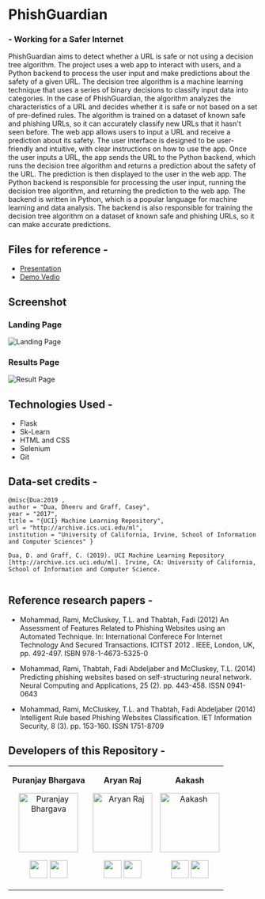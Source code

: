 # PhishGuardian
### - Working for a Safer Internet

PhishGuardian aims to detect whether a URL is safe or not using a decision tree algorithm. The project uses a web app to interact with users, and a Python backend to process the user input and make predictions about the safety of a given URL.
The decision tree algorithm is a machine learning technique that uses a series of binary decisions to classify input data into categories. In the case of PhishGuardian, the algorithm analyzes the characteristics of a URL and decides whether it is safe or not based on a set of pre-defined rules. The algorithm is trained on a dataset of known safe and phishing URLs, so it can accurately classify new URLs that it hasn't seen before. The web app allows users to input a URL and receive a prediction about its safety. The user interface is designed to be user-friendly and intuitive, with clear instructions on how to use the app. Once the user inputs a URL, the app sends the URL to the Python backend, which runs the decision tree algorithm and returns a prediction about the safety of the URL. The prediction is then displayed to the user in the web app.
The Python backend is responsible for processing the user input, running the decision tree algorithm, and returning the prediction to the web app. The backend is written in Python, which is a popular language for machine learning and data analysis. The backend is also responsible for training the decision tree algorithm on a dataset of known safe and phishing URLs, so it can make accurate predictions.

## Files for reference -
* [Presentation ](https://www.canva.com/design/DAFdktmiEKU/8EIVJAiIAeuemGgWoWZFkg/edit?utm_content=DAFdktmiEKU&utm_campaign=designshare&utm_medium=link2&utm_source=sharebutton)
* [Demo Vedio](https://drive.google.com/file/d/1jbHC00ibsEOs0XNXANm4zM7d0XBtqDpv/view?usp=share_link)

## Screenshot 
### Landing Page 
![Landing Page](https://user-images.githubusercontent.com/75358720/226133661-ee11bb1d-2c8e-4891-902b-5cebbd40e1f8.png)


### Results Page 
![Result Page](https://user-images.githubusercontent.com/90250628/226135496-10a0ca52-8f2b-4a84-a01e-d69645dc7b05.jpg)


## Technologies Used -
* Flask
* Sk-Learn
* HTML and CSS
* Selenium
* Git

## Data-set credits -

```
@misc{Dua:2019 ,
author = "Dua, Dheeru and Graff, Casey",
year = "2017",
title = "{UCI} Machine Learning Repository",
url = "http://archive.ics.uci.edu/ml",
institution = "University of California, Irvine, School of Information and Computer Sciences" }

Dua, D. and Graff, C. (2019). UCI Machine Learning Repository [http://archive.ics.uci.edu/ml]. Irvine, CA: University of California, School of Information and Computer Science.


```
## Reference research papers -


* Mohammad, Rami, McCluskey, T.L. and Thabtah, Fadi (2012) An Assessment of Features Related to Phishing Websites using an Automated Technique. In: International Conferece For Internet Technology And Secured Transactions. ICITST 2012 . IEEE, London, UK, pp. 492-497. ISBN 978-1-4673-5325-0

* Mohammad, Rami, Thabtah, Fadi Abdeljaber and McCluskey, T.L. (2014) Predicting phishing websites based on self-structuring neural network. Neural Computing and Applications, 25 (2). pp. 443-458. ISSN 0941-0643

* Mohammad, Rami, McCluskey, T.L. and Thabtah, Fadi Abdeljaber (2014) Intelligent Rule based Phishing Websites Classification. IET Information Security, 8 (3). pp. 153-160. ISSN 1751-8709


<div><h2><strong>Developers of this Repository -</strong></h2></div>

<table align="center">
<tr align="center">
<td>

**Puranjay Bhargava**

<p align="center">
<img src = "https://avatars.githubusercontent.com/u/90250628?s=400&u=59a21a80b8390e1aaefed3038d5f87745e4caf55&v=4"  height="120" alt="Puranjay Bhargava">
</p>
<p align="center">
<a href = "https://github.com/puranjayb"><img src = "http://www.iconninja.com/files/241/825/211/round-collaboration-social-github-code-circle-network-icon.svg" width="36" height = "36"/></a>
<a href = "https://www.linkedin.com/in/puranjayb/">
<img src = "http://www.iconninja.com/files/863/607/751/network-linkedin-social-connection-circular-circle-media-icon.svg" width="36" height="36"/>
</a>
</p>
</td>

<td>

**Aryan Raj**

<p align="center">
<img src = "https://avatars.githubusercontent.com/u/75358720?v=4"  height="120" alt="Aryan Raj">
</p>
<p align="center">
<a href = "https://github.com/aryanraj2713"><img src = "http://www.iconninja.com/files/241/825/211/round-collaboration-social-github-code-circle-network-icon.svg" width="36" height = "36"/></a>
<a href = "https://www.linkedin.com/in/aryan-raj-3a68b39a/">
<img src = "http://www.iconninja.com/files/863/607/751/network-linkedin-social-connection-circular-circle-media-icon.svg" width="36" height="36"/>
</a>
</p>
</td>

<td>

**Aakash**

<p align="center">
<img src = "https://avatars.githubusercontent.com/u/93485049?v=4"  height="120" alt="Aakash">
</p>
<p align="center">
<a href = "https://github.com/Aakash-sittu"><img src = "http://www.iconninja.com/files/241/825/211/round-collaboration-social-github-code-circle-network-icon.svg" width="36" height = "36"/></a>
<a href = "https://www.linkedin.com/in/aakash-sittu/">
<img src = "http://www.iconninja.com/files/863/607/751/network-linkedin-social-connection-circular-circle-media-icon.svg" width="36" height="36"/>
</a>
</p>
</td>

</table>

